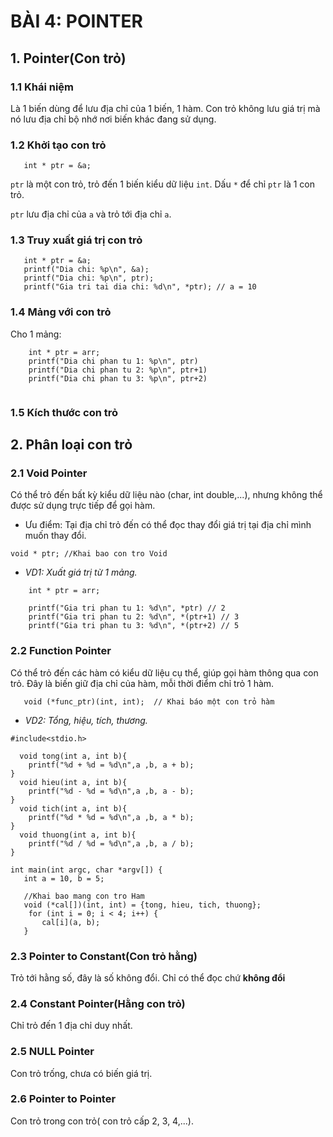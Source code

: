 # BÀI 4: POINTER

## 1. Pointer(Con trỏ)

### 1.1 Khái niệm
   Là 1 biến dùng để lưu địa chỉ của 1 biến, 1 hàm. Con trỏ không lưu giá trị mà nó lưu địa chỉ bộ nhớ nơi biến khác đang sử dụng.

### 1.2 Khởi tạo con trỏ

```int a = 10;
   int * ptr = &a;  
```
   `ptr` là một con trỏ, trỏ đến 1 biến kiểu dữ liệu `int`. Dấu `*` để chỉ `ptr` là 1 con trỏ.
   
   `ptr` lưu địa chỉ của `a` và trỏ tới địa chỉ `a`.
   
### 1.3 Truy xuất giá trị con trỏ

```int a = 10;
   int * ptr = &a;
   printf("Dia chi: %p\n", &a); 
   printf("Dia chi: %p\n", ptr);
   printf("Gia tri tai dia chi: %d\n", *ptr); // a = 10
```

### 1.4 Mảng với con trỏ

Cho 1 mảng:
``` int arr[] = { 2, 3, 5, 7, 8 };
    int * ptr = arr;
    printf("Dia chi phan tu 1: %p\n", ptr) 
    printf("Dia chi phan tu 2: %p\n", ptr+1) 
    printf("Dia chi phan tu 3: %p\n", ptr+2) 
 
```
### 1.5 Kích thước con trỏ

## 2. Phân loại con trỏ

### 2.1 Void Pointer
   Có thể trỏ đến bất kỳ kiểu dữ liệu nào (char, int double,...), nhưng không thể được sử dụng trực tiếp để gọi hàm.
   - Ưu điểm: Tại địa chỉ trỏ đến có thể đọc thay đổi giá trị tại địa chỉ mình muốn thay đổi.

```
void * ptr; //Khai bao con tro Void
```
- _VD1: Xuất giá trị từ 1 mảng._

``` int arr[] = { 2, 3, 5, 7, 8 };
    int * ptr = arr;

    printf("Gia tri phan tu 1: %d\n", *ptr) // 2
    printf("Gia tri phan tu 2: %d\n", *(ptr+1) // 3
    printf("Gia tri phan tu 3: %d\n", *(ptr+2) // 5   
```

### 2.2 Function Pointer
   Có thể trỏ đến các hàm có kiểu dữ liệu cụ thể, giúp gọi hàm thông qua con trỏ.
   Đây là biến giữ địa chỉ của hàm, mỗi thời điểm chỉ trỏ 1 hàm.
   
```
   void (*func_ptr)(int, int);  // Khai báo một con trỏ hàm
```

- _VD2: Tổng, hiệu, tích, thương._

```
#include<stdio.h>

  void tong(int a, int b){
    printf("%d + %d = %d\n",a ,b, a + b); 
}
  void hieu(int a, int b){
    printf("%d - %d = %d\n",a ,b, a - b); 
}
  void tich(int a, int b){
    printf("%d * %d = %d\n",a ,b, a * b); 
}
  void thuong(int a, int b){
    printf("%d / %d = %d\n",a ,b, a / b); 
}

int main(int argc, char *argv[]) {
   int a = 10, b = 5;

   //Khai bao mang con tro Ham
   void (*cal[])(int, int) = {tong, hieu, tich, thuong};
    for (int i = 0; i < 4; i++) {
       cal[i](a, b);
   }     
```


   
### 2.3 Pointer to Constant(Con trỏ hằng)
   Trỏ tới hằng số, đây là số không đổi. Chỉ có thể đọc chứ **không đổi**  
   
### 2.4 Constant Pointer(Hằng con trỏ)
   Chỉ trỏ đến 1 địa chỉ duy nhất.
   
### 2.5 NULL Pointer
   Con trỏ trống, chưa có biến giá trị.
   
### 2.6 Pointer to Pointer
   Con trỏ trong con trỏ( con trỏ cấp 2, 3, 4,...).

















   
